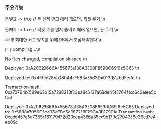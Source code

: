 ### 주요기능
돈넣고 -> true // 돈 먼저 받고 에러 없으면, 티켓 주기 \n

돈빼기 -> true // 티켓 수를 먼저 줄이고 에러 없으면, 돈 주기 \n

주의! 최대한 버그 방지를 위해 DB에서 조심해야한다 \n


[⠒] Compiling...\n

No files changed, compilation skipped \n

Deployer: 0xA20629666A455673a138A3E08F8690C69f6e5C63 \n

Deployed to: 0x4Ff0c28bb08044cF583a3563D4013fB12bdFef1e \n

Transaction hash: 0xa70794b1589e62b15a7288213f83ea8c6137a68de45f6764f1cc6c0efee5cf5d



Deployer: 0xA20629666A455673a138A3E08F8690C69f6e5C63
Deployed to: 0x5888a7056C8c47647Bd5c087218F29Ca8D179E1e
Transaction hash: 0xadd457a8e7355e161179d72d23eea4386a35cc9b179c2704356e36ed7e4eb09c